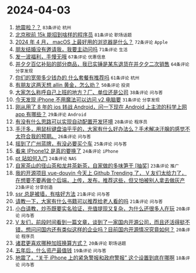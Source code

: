 # 2024-04-03

1. [地震啦？？](https://www.v2ex.com/t/1029319) `83条评论` `杭州`
1. [北京税前 15k 能招到啥样的程序员](https://www.v2ex.com/t/1029320) `81条评论` `职场话题`
1. [2024 年 4 月， macOS 上最好用的浏览器是什么？](https://www.v2ex.com/t/1029361) `72条评论` `Apple`
1. [朋友结婚没有邀请我，我要主动问吗](https://www.v2ex.com/t/1029442) `71条评论` `生活`
1. [发一波福利，手慢无哦](https://www.v2ex.com/t/1029344) `67条评论` `优惠信息`
1. [并夕夕百亿补贴的部分商品，我已实锤是某东退货在并夕夕二次销售](https://www.v2ex.com/t/1029380) `64条评论` `分享发现`
1. [你们的宽带多少钱办的 什么套餐有推荐吗](https://www.v2ex.com/t/1029360) `61条评论` `杭州`
1. [有朋友这两天想 allin 黄金，怎么劝？](https://www.v2ex.com/t/1029353) `50条评论` `投资`
1. [大家怎么称呼自己上班的地方？厂、单位还是公司](https://www.v2ex.com/t/1029433) `38条评论` `问与答`
1. [今天发现 iPhone 不用魔法可以访问 v2,电脑要](https://www.v2ex.com/t/1029330) `31条评论` `分享发现`
1. [刚从用了 8 年的 ios 转战 Android，问一下现在 Android 上主流的科学上网 app 有哪些？](https://www.v2ex.com/t/1029406) `29条评论` `Android`
1. [有没有什么思路可以实现自动配置开发环境](https://www.v2ex.com/t/1029392) `28条评论` `程序员`
1. [手汗多，用鼠标键盘油乎乎的，大家有什么好办法么？手术解决汗腺的感觉不太符合我的预期。](https://www.v2ex.com/t/1029323) `26条评论` `问与答`
1. [摇到了广州蓝牌，有没必要买个车](https://www.v2ex.com/t/1029336) `25条评论` `问与答`
1. [看来 IPhone12 是真的要换了](https://www.v2ex.com/t/1029458) `24条评论` `iPhone`
1. [pt 站如何入门](https://www.v2ex.com/t/1029432) `24条评论` `NAS`
1. [自家茶山的径山茶和龙井茶新茶，自家做的多味笋干 [抽奖]](https://www.v2ex.com/t/1029427) `23条评论` `推广`
1. [我的开源项目 vue-douyin 今天上 Github Trending 了， V 友们太给力了，在想要不要再做个后端，上传，发布，推荐这些，但又怕被别人拿去做灰产](https://www.v2ex.com/t/1029354) `23条评论` `分享创造`
1. [ssr 总是被墙，有啥好方法](https://www.v2ex.com/t/1029358) `21条评论` `问与答`
1. [请教一下，大家有什么书籍可以推荐给老人看的吗](https://www.v2ex.com/t/1029329) `21条评论` `问与答`
1. [小白请教，炒币既要实名验证，充值提现又复杂，为什么还很多人在玩](https://www.v2ex.com/t/1029391) `20条评论` `问与答`
1. [V 友们，前段时间看到一篇文章，谈到了一家国内开源公司，而且还活得挺不错，想问问国内还有类似这样的企业吗？目前国内开源情况究竟如何？](https://www.v2ex.com/t/1029334) `20条评论` `程序员`
1. [诸君更喜欢哪种加班换算方式？](https://www.v2ex.com/t/1029318) `20条评论` `职场话题`
1. [五年后，什么资产最值钱](https://www.v2ex.com/t/1029440) `19条评论` `问与答`
1. [地震了，“关于 iPhone 上的紧急警报和政府警报” 这个设置到底在哪啊](https://www.v2ex.com/t/1029437) `18条评论` `问与答`
